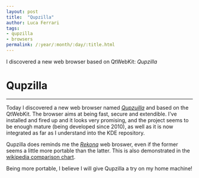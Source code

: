 ```yaml
---
layout: post
title:  "Qupzilla"
author: Luca Ferrari
tags:
- qupzilla
- browsers
permalink: /:year/:month/:day/:title.html
---
```


I discovered a new web browser based on QtWebKit: *Qupzilla*

# Qupzilla
-----
Today I discovered a new web browser named *[Qupzuilla](https://www.qupzilla.com/)* and based on the QtWebKit. The browser aims at being fast, secure and extendible. I've installed and fired up and it looks very promising, and the project seems to be enough mature (being developed since 2010), as well as it is now integrated as far as I understand into the KDE repository.

Qupzilla does reminds me the *[Rekonq](https://en.wikipedia.org/wiki/Rekonq)* web broswer, even if the former seems a little more portable than the latter. This is also demonstrated in the [wikipedia comparison chart](https://en.wikipedia.org/wiki/Comparison_of_lightweight_web_browsers).

Being more portable, I believe I will give Qupzilla a try on my home machine!
